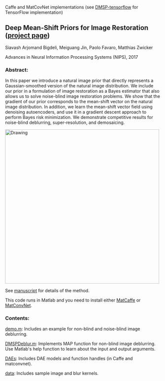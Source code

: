 Caffe and MatCovNet implementations (see [DMSP-tensorflow](https://github.com/siavashBigdeli/DMSP-tensorflow) for TensorFlow implementation)
## Deep Mean-Shift Priors for Image Restoration ([project page](http://home.inf.unibe.ch/~bigdeli/DMSPrior.html))

Siavash Arjomand Bigdeli, Meiguang Jin, Paolo Favaro, Matthias Zwicker

Advances in Neural Information Processing Systems (NIPS), 2017

### Abstract:
In this paper we introduce a natural image prior that directly represents a Gaussian-smoothed version of the natural image distribution. We include our prior in a formulation of image restoration as a Bayes estimator that also allows us to solve noise-blind image restoration problems. We show that the gradient of our prior corresponds to the mean-shift vector on the natural image distribution. In addition, we learn the mean-shift vector field using denoising autoencoders, and use it in a gradient descent approach to perform Bayes risk minimization. We demonstrate competitive results for noise-blind deblurring, super-resolution, and demosaicing.


<img src="http://home.inf.unibe.ch/~bigdeli/img/DMSPrior.jpg" alt="Drawing" style="height: 500px;" align="center"/>

See [manuscript](https://arxiv.org/pdf/1709.03749) for details of the method.


This code runs in Matlab and you need to install either
[MatCaffe](http://caffe.berkeleyvision.org) or
[MatConvNet](http://www.vlfeat.org/matconvnet/).
### Contents:

[demo.m](https://github.com/siavashBigdeli/DMSP/blob/master/demo.m): Includes an example for non-blind and noise-blind image deblurring.

[DMSPDeblur.m](https://github.com/siavashBigdeli/DMSP/blob/master/DMSPDeblur.m): Implements MAP function for non-blind image deblurring. Use Matlab's help function to learn about the input and output arguments.

[DAEs](https://github.com/siavashBigdeli/DMSP/tree/master/DAEs): Includes DAE models and function handles (in Caffe and matconvnet).

[data](https://github.com/siavashBigdeli/DMSP/tree/master/data): Includes sample image and blur kernels.

